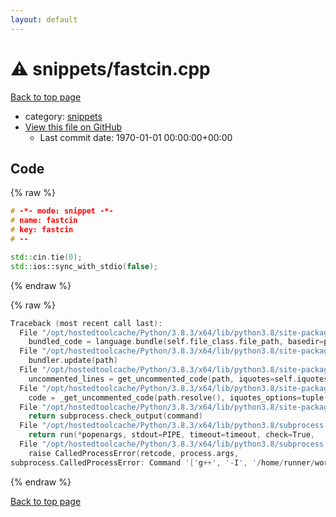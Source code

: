 ```yaml
---
layout: default
---
```


<!-- mathjax config similar to math.stackexchange -->
<script type="text/javascript" async
  src="https://cdnjs.cloudflare.com/ajax/libs/mathjax/2.7.5/MathJax.js?config=TeX-MML-AM_CHTML">
</script>
<script type="text/x-mathjax-config">
  MathJax.Hub.Config({
    TeX: { equationNumbers: { autoNumber: "AMS" }},
    tex2jax: {
      inlineMath: [ ['$','$'] ],
      processEscapes: true
    },
    "HTML-CSS": { matchFontHeight: false },
    displayAlign: "left",
    displayIndent: "2em"
  });
</script>

<script type="text/javascript" src="https://cdnjs.cloudflare.com/ajax/libs/jquery/3.4.1/jquery.min.js"></script>
<script src="https://cdn.jsdelivr.net/npm/jquery-balloon-js@1.1.2/jquery.balloon.min.js" integrity="sha256-ZEYs9VrgAeNuPvs15E39OsyOJaIkXEEt10fzxJ20+2I=" crossorigin="anonymous"></script>
<script type="text/javascript" src="../../assets/js/copy-button.js"></script>
<link rel="stylesheet" href="../../assets/css/copy-button.css" />


# :warning: snippets/fastcin.cpp

<a href="../../index.html">Back to top page</a>

* category: <a href="../../index.html#67be68a348da3b850fb7daa10b034528">snippets</a>
* <a href="{{ site.github.repository_url }}/blob/master/snippets/fastcin.cpp">View this file on GitHub</a>
    - Last commit date: 1970-01-01 00:00:00+00:00




## Code

<a id="unbundled"></a>
{% raw %}
```cpp
# -*- mode: snippet -*-
# name: fastcin
# key: fastcin
# --

std::cin.tie(0);
std::ios::sync_with_stdio(false);

```
{% endraw %}

<a id="bundled"></a>
{% raw %}
```cpp
Traceback (most recent call last):
  File "/opt/hostedtoolcache/Python/3.8.3/x64/lib/python3.8/site-packages/onlinejudge_verify/docs.py", line 349, in write_contents
    bundled_code = language.bundle(self.file_class.file_path, basedir=pathlib.Path.cwd())
  File "/opt/hostedtoolcache/Python/3.8.3/x64/lib/python3.8/site-packages/onlinejudge_verify/languages/cplusplus.py", line 185, in bundle
    bundler.update(path)
  File "/opt/hostedtoolcache/Python/3.8.3/x64/lib/python3.8/site-packages/onlinejudge_verify/languages/cplusplus_bundle.py", line 216, in update
    uncommented_lines = get_uncommented_code(path, iquotes=self.iquotes, compiler=self.compiler).splitlines(keepends=True)
  File "/opt/hostedtoolcache/Python/3.8.3/x64/lib/python3.8/site-packages/onlinejudge_verify/languages/cplusplus_bundle.py", line 126, in get_uncommented_code
    code = _get_uncommented_code(path.resolve(), iquotes_options=tuple(iquotes_options), compiler=compiler)
  File "/opt/hostedtoolcache/Python/3.8.3/x64/lib/python3.8/site-packages/onlinejudge_verify/languages/cplusplus_bundle.py", line 119, in _get_uncommented_code
    return subprocess.check_output(command)
  File "/opt/hostedtoolcache/Python/3.8.3/x64/lib/python3.8/subprocess.py", line 411, in check_output
    return run(*popenargs, stdout=PIPE, timeout=timeout, check=True,
  File "/opt/hostedtoolcache/Python/3.8.3/x64/lib/python3.8/subprocess.py", line 512, in run
    raise CalledProcessError(retcode, process.args,
subprocess.CalledProcessError: Command '['g++', '-I', '/home/runner/work/kyopro-lib/kyopro-lib', '-fpreprocessed', '-dD', '-E', '/home/runner/work/kyopro-lib/kyopro-lib/snippets/fastcin.cpp']' returned non-zero exit status 1.

```
{% endraw %}

<a href="../../index.html">Back to top page</a>

